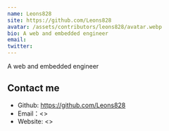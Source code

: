 ```yaml
---
name: Leons828
site: https://github.com/Leons828
avatar: /assets/contributors/leons828/avatar.webp
bio: A web and embedded engineer
email:
twitter:
---
```


A web and embedded engineer

## Contact me

- Github: <https://github.com/Leons828>
- Email：<>
- Website: <>
